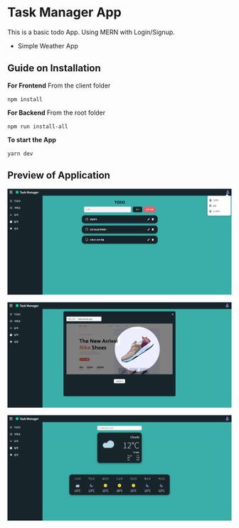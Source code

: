 # Task Manager App
This is a basic todo App. Using MERN with Login/Signup.
+ Simple Weather App

## Guide on Installation
**For Frontend**
From the client folder
```
npm install
```
**For Backend**
From the root folder
```
npm run install-all
```
**To start the App**
```
yarn dev
```

## Preview of Application

![TaskManager](client/src/images/task3.png)

![TaskManager](client/src/images/task2.png)

![TaskManager](client/src/images/task1.png)
